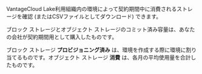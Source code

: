 VantageCloud Lake利用組織内の環境によって契約期間中に消費されるストレージを確認 (またはCSVファイルとしてダウンロード) できます。

ブロック ストレージとオブジェクト ストレージのコミット済み容量は、あなたの会社が契約期間用として購入したものです。

ブロック ストレージ **プロビジョニング済み** は、環境を作成する際に環境に割り当てるものです。オブジェクト ストレージ **消費** は、各月の平均使用量を合計したものです。
